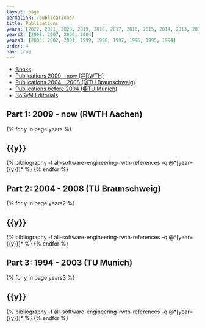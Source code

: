 ```yaml
---
layout: page
permalink: /publications/
title: Publications
years: [2022, 2021, 2020, 2019, 2018, 2017, 2016, 2015, 2014, 2013, 2012, 2011, 2010, 2009]
years2: [2008, 2007, 2006, 2004]
years3: [2003, 2002, 2001, 1999, 1998, 1997, 1996, 1995, 1994]
order: 4
nav: true
---
```


- [Books](https://www.se-rwth.de/books)
- [Publications 2009 - now (@RWTH)](#part1)
- [Publications 2004 - 2008 (@TU Braunschweig)](#part2)
- [Publications before 2004 (@TU Munich)](#part3)
- [SoSyM Editorials](http://www.sosym.org/editorials/)

<a name="part1"></a>

## Part 1: 2009 - now (RWTH Aachen)
<div class="publications">
  {% for y in page.years %}
    <h2 class="year">{{y}}</h2>
    {% bibliography -f all-software-engineering-rwth-references -q @*[year={{y}}]* %}
  {% endfor %}
</div>

<a name="part2"></a>

## Part 2: 2004 - 2008 (TU Braunschweig)
<div class="publications">
  {% for y in page.years2 %}
    <h2 class="year">{{y}}</h2>
    {% bibliography -f all-software-engineering-rwth-references -q @*[year={{y}}]* %}
  {% endfor %}
</div>

<a name="part3"></a>

## Part 3: 1994 - 2003 (TU Munich)
<div class="publications">
  {% for y in page.years3 %}
    <h2 class="year">{{y}}</h2>
    {% bibliography -f all-software-engineering-rwth-references -q @*[year={{y}}]* %}
  {% endfor %}
</div>